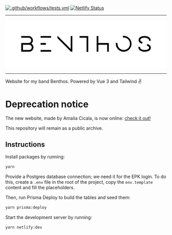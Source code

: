 [![.github/workflows/tests.yml](https://github.com/taleeus/benthos-v2/actions/workflows/tests.yml/badge.svg)](https://github.com/taleeus/benthos-v2/actions/workflows/tests.yml)
[![Netlify Status](https://api.netlify.com/api/v1/badges/fab2a20c-ed4d-4398-9028-e012c0679503/deploy-status)](https://app.netlify.com/sites/benthos/deploys)

---

![Benthos Logo](https://github.com/taleeus/benthos-v2/blob/main/public/assets/logos/logo-black.svg?raw=true)

---

Website for my band Benthos. Powered by Vue 3 and Tailwind ✌️

# Deprecation notice
The new website, made by Amalia Cicala, is now online: [check it out!](https://benthos-band.com)

This repository will remain as a public archive.

## Instructions
Install packages by running:
```sh
yarn
```

Provide a Postgres database connection; we need it for the EPK login. To do this, create a `.env` file in the root of the project, copy the `env.template` content and fill the placeholders.

Then, run Prisma Deploy to build the tables and seed them:
```sh
yarn prisma:deploy
```

Start the development server by running:
```sh
yarn netlify:dev
```
